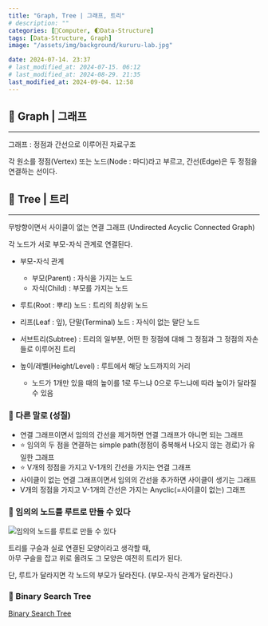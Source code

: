 ```yaml
---
title: "Graph, Tree | 그래프, 트리"
# description: ""
categories: [💫Computer, 🌓Data-Structure]
tags: [Data-Structure, Graph]
image: "/assets/img/background/kururu-lab.jpg"

date: 2024-07-14. 23:37
# last_modified_at: 2024-07-15. 06:12
# last_modified_at: 2024-08-29. 21:35
last_modified_at: 2024-09-04. 12:58
---
```


## 💫 Graph | 그래프

---

그래프 : 정점과 간선으로 이루어진 자료구조  

각 원소를 정점(Vertex) 또는 노드(Node : 마디)라고 부르고, 간선(Edge)은 두 정점을 연결하는 선이다.  

## 💫 Tree | 트리

---

무방향이면서 사이클이 없는 연결 그래프 (Undirected Acyclic Connected Graph)  

각 노드가 서로 부모-자식 관계로 연결된다.  

- 부모-자식 관계
  - 부모(Parent) : 자식을 가지는 노드
  - 자식(Child) : 부모를 가지는 노드

- 루트(Root : 뿌리) 노드 : 트리의 최상위 노드
- 리프(Leaf : 잎), 단말(Terminal) 노드 : 자식이 없는 말단 노드

- 서브트리(Subtree) : 트리의 일부분, 어떤 한 정점에 대해 그 정점과 그 정점의 자손들로 이루어진 트리

- 높이/레벨(Height/Level) : 루트에서 해당 노드까지의 거리
  - 노드가 1개만 있을 때의 높이를 1로 두느냐 0으로 두느냐에 따라 높이가 달라질 수 있음

### 🫧 다른 말로 (성질)

- 연결 그래프이면서 임의의 간선을 제거하면 연결 그래프가 아니면 되는 그래프
- ⭐ 임의의 두 점을 연결하는 simple path(정점이 중복해서 나오지 않는 경로)가 유일한 그래프
- ⭐ V개의 정점을 가지고 V-1개의 간선을 가지는 연결 그래프
- 사이클이 없는 연결 그래프이면서 임의의 간선을 추가하면 사이클이 생기는 그래프
- V개의 정점을 가지고 V-1개의 간선은 가지는 Anyclic(=사이클이 없는) 그래프

### 🫧 임의의 노드를 루트로 만들 수 있다

![임의의 노드를 루트로 만들 수 있다](https://img1.daumcdn.net/thumb/R1280x0/?scode=mtistory2&fname=https%3A%2F%2Fblog.kakaocdn.net%2Fdn%2FcA1oan%2FbtrnP7oHGaL%2Fgy8pI7h721aCcXHD16Ns0k%2Fimg.png)  

트리를 구슬과 실로 연결된 모양이라고 생각할 때,  
아무 구슬을 잡고 위로 올려도 그 모양은 여전히 트리가 된다.  

단, 루트가 달라지면 각 노드의 부모가 달라진다. (부모-자식 관계가 달라진다.)  

### 🫧 Binary Search Tree

[Binary Search Tree](/posts/Data-Structure-Binary-Search-Tree/)  

